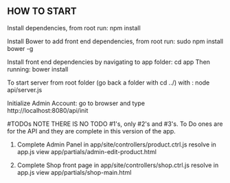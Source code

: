 ## HOW TO START

Install dependencies, from root run:
	npm install

Install Bower to add front end dependencies, from root run:
	sudo npm install bower -g

Install front end dependencies by navigating to app folder:
	cd app
Then running:
	bower install

To start server from root folder (go back a folder with cd ../) with : 
	node api/server.js


Initialize Admin Account:
	go to browser and type http://localhost:8080/api/init


#TODOs
NOTE THERE IS NO TODO #1's, only #2's and #3's. To Do ones are for the API and they are complete in this version of the app.

1. 	Complete Admin Panel in app/site/controllers/product.ctrl.js 
	resolve in app.js
	view app/partials/admin-edit-product.html


2. 	Complete Shop front page in app/site/controllers/shop.ctrl.js
	resolve in app.js 
	view app/partials/shop-main.html
